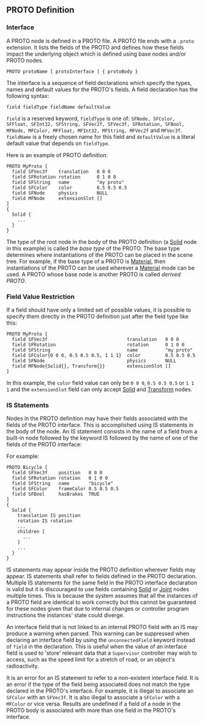 ## PROTO Definition

### Interface

A PROTO node is defined in a PROTO file.
A PROTO file ends with a `.proto` extension.
It lists the fields of the PROTO and defines how these fields impact the underlying object which is defined using base nodes and/or PROTO nodes.

```
PROTO protoName [ protoInterface ] { protoBody }
```

The interface is a sequence of field declarations which specify the types, names and default values for the PROTO's fields.
A field declaration has the following syntax:

```
field fieldType fieldName defaultValue
```

`field` is a reserved keyword, `fieldType` is one of: `SFNode, SFColor, SFFloat, SFInt32, SFString, SFVec2f, SFVec3f, SFRotation, SFBool, MFNode, MFColor, MFFloat, MFInt32, MFString, MFVec2f` and `MFVec3f`.
`fieldName` is a freely chosen name for this field and `defaultValue` is a literal default value that depends on `fieldType`.

Here is an example of PROTO definition:

```
PROTO MyProto [
  field SFVec3f    translation   0 0 0
  field SFRotation rotation      0 1 0 0
  field SFString   name          "my proto"
  field SFColor    color         0.5 0.5 0.5
  field SFNode     physics       NULL
  field MFNode     extensionSlot []
]
{
  Solid {
    ...
  }
}
```

The type of the root node in the body of the PROTO definition (a [Solid](solid.md) node in this example) is called the *base type* of the PROTO.
The base type determines where instantiations of the PROTO can be placed in the scene tree.
For example, if the base type of a PROTO is [Material](material.md), then instantiations of the PROTO can be used wherever a [Material](material.md) mode can be used.
A PROTO whose base node is another PROTO is called *derived PROTO*.

### Field Value Restriction

If a field should have only a limited set of possible values, it is possible to specify them directly in the PROTO definition just after the field type like this:
```
PROTO MyProto [
  field SFVec3f                             translation   0 0 0
  field SFRotation                          rotation      0 1 0 0
  field SFString                            name          "my proto"
  field SFColor{0 0 0, 0.5 0.5 0.5, 1 1 1}  color         0.5 0.5 0.5
  field SFNode                              physics       NULL
  field MFNode{Solid{}, Transform{}}        extensionSlot []
]
```

In this example, the `color` field value can only be `0 0 0`, `0.5 0.5 0.5` or `1 1 1` and the `extensionSlot` field can only accept [Solid](../reference/solid.md) and [Transform](../reference/transform.md) nodes.

### IS Statements

Nodes in the PROTO definition may have their fields associated with the fields of the PROTO interface.
This is accomplished using IS statements in the body of the node.
An IS statement consists in the name of a field from a built-in node followed by the keyword IS followed by the name of one of the fields of the PROTO interface:

For example:

```
PROTO Bicycle [
  field SFVec3f    position   0 0 0
  field SFRotation rotation   0 1 0 0
  field SFString   name       "bicycle"
  field SFColor    frameColor 0.5 0.5 0.5
  field SFBool     hasBrakes  TRUE
]
{
  Solid {
    translation IS position
    rotation IS rotation
    ...
    children [
      ...
    ]
    ...
  }
}
```

IS statements may appear inside the PROTO definition wherever fields may appear.
IS statements shall refer to fields defined in the PROTO declaration.
Multiple IS statements for the same field in the PROTO interface declaration is valid but it is discouraged to use fields containing [Solid](solid.md) or [Joint](joint.md) nodes multiple times.
This is because the system assumes that all the instances of a PROTO field are identical to work correctly but this cannot be guaranteed for these nodes given that due to internal changes or controller program instructions the instances' state could diverge.

An interface field that is not linked to an internal PROTO field with an IS may produce a warning when parsed.
This warning can be suppressed when declaring an interface field by using the `unconnectedField` keyword instead of `field` in the declaration.
This is useful when the value of an interface field is used to 'store' relevant data that a `Supervisor` controller may wish to access, such as the speed limit for a stretch of road, or an object's radioactivity.

It is an error for an IS statement to refer to a non-existent interface field.
It is an error if the type of the field being associated does not match the type declared in the PROTO's interface.
For example, it is illegal to associate an `SFColor` with an `SFVec3f`.
It is also illegal to associate a `SFColor` with a `MFColor` or vice versa.
Results are undefined if a field of a node in the PROTO body is associated with more than one field in the PROTO's interface.
